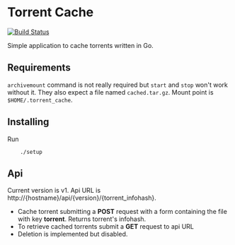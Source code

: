Torrent Cache
=============
[![Build Status](https://travis-ci.org/k4rr1m/torrent-cache.png)](https://travis-ci.org/k4rr1m/torrent-cache)

Simple application to cache torrents written in Go.

Requirements
------------
`archivemount` command is not really required but `start` and `stop` won't work without it. They also expect a file named `cached.tar.gz`. Mount point is `$HOME/.torrent_cache`.

Installing
---------
Run
```
    ./setup
```

Api
---
Current version is v1.
Api URL is http://{hostname}/api/{version}/{torrent_infohash}.
* Cache torrent submitting a __POST__ request with a form containing the file with key __torrent__. Returns torrent's infohash.
* To retrieve cached torrents submit a __GET__ request to api URL
* Deletion is implemented but disabled.
